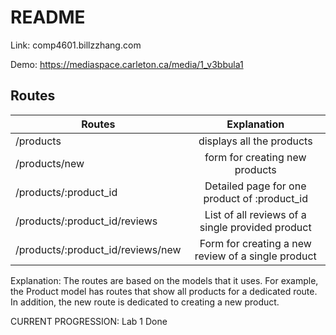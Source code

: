 # README

Link: comp4601.billzzhang.com

Demo: https://mediaspace.carleton.ca/media/1_v3bbula1


## Routes
| Routes        | Explanation                   |
|---------------| :----------------------------:|
|/products      | displays all the products     |
|/products/new  | form for creating new products|
|/products/:product_id| Detailed page for one product of :product_id|
|/products/:product_id/reviews | List of all reviews of a single provided product|
|/products/:product_id/reviews/new| Form for creating a new review of a single product|

Explanation: The routes are based on the models that it uses. For example, the Product model has routes that show all products for a dedicated route. In addition, the new route is dedicated to creating a new product.

CURRENT PROGRESSION: Lab 1 Done